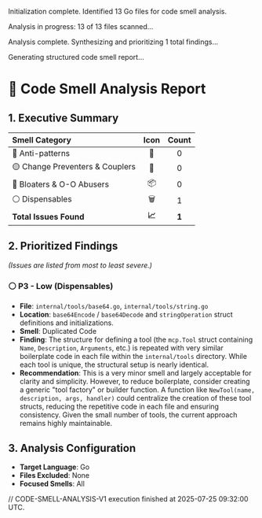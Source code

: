 Initialization complete. Identified 13 Go files for code smell analysis.

Analysis in progress: 13 of 13 files scanned...

Analysis complete. Synthesizing and prioritizing 1 total findings...

Generating structured code smell report...

# 🧐 Code Smell Analysis Report

## 1. Executive Summary

| Smell Category | Icon | Count |
| :--- | :--: | :---: |
| 🔴 Anti-patterns | 👹 | 0 |
| 🟡 Change Preventers & Couplers | 🔗 | 0 |
| 🔵 Bloaters & O-O Abusers | 📦 | 0 |
| ⚪ Dispensables | 🗑️ | 1 |
| **Total Issues Found** | **📈** | **1** |

## 2. Prioritized Findings

*(Issues are listed from most to least severe.)*

### ⚪ P3 - Low (Dispensables)

* **File**: `internal/tools/base64.go`, `internal/tools/string.go`
* **Location**: `base64Encode` / `base64Decode` and `stringOperation` struct definitions and initializations.
* **Smell**: Duplicated Code
* **Finding**: The structure for defining a tool (the `mcp.Tool` struct containing `Name`, `Description`, `Arguments`, etc.) is repeated with very similar boilerplate code in each file within the `internal/tools` directory. While each tool is unique, the structural setup is nearly identical.
* **Recommendation**: This is a very minor smell and largely acceptable for clarity and simplicity. However, to reduce boilerplate, consider creating a generic "tool factory" or builder function. A function like `NewTool(name, description, args, handler)` could centralize the creation of these tool structs, reducing the repetitive code in each file and ensuring consistency. Given the small number of tools, the current approach remains highly maintainable.

## 3. Analysis Configuration

* **Target Language**: Go
* **Files Excluded**: None
* **Focused Smells**: All

// CODE-SMELL-ANALYSIS-V1 execution finished at 2025-07-25 09:32:00 UTC.